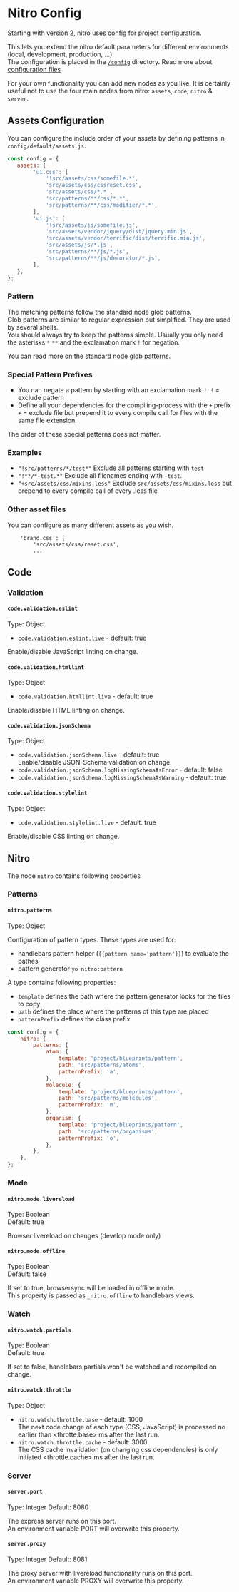 # Nitro Config

Starting with version 2, nitro uses [config](https://www.npmjs.com/package/config) for project configuration.

This lets you extend the nitro default parameters for different environments (local, development, production, ...).  
The configuration is placed in the [`/config`](../../config) directory. Read more about [configuration files](https://github.com/lorenwest/node-config/wiki/Configuration-Files)

For your own functionality you can add new nodes as you like. It is certainly useful not to use the four main nodes from nitro: `assets`, `code`, `nitro` & `server`.

## Assets Configuration

You can configure the include order of your assets by defining patterns in `config/default/assets.js`.

```js
const config = {
   assets: {
        'ui.css': [
            '!src/assets/css/somefile.*',
            'src/assets/css/cssreset.css',
            'src/assets/css/*.*',
            'src/patterns/**/css/*.*',
            'src/patterns/**/css/modifier/*.*',
        ],
        'ui.js': [
            '!src/assets/js/somefile.js',
            'src/assets/vendor/jquery/dist/jquery.min.js',
            'src/assets/vendor/terrific/dist/terrific.min.js',
            'src/assets/js/*.js',
            'src/patterns/**/js/*.js',
            'src/patterns/**/js/decorator/*.js',
        ],
   },
};
```

### Pattern

The matching patterns follow the standard node glob patterns.  
Glob patterns are similar to regular expression but simplified. They are used by several shells.  
You should always try to keep the patterns simple. Usually you only need the asterisks `*` `**` and the exclamation mark `!` for negation.

You can read more on the standard [node glob patterns](https://github.com/isaacs/node-glob#glob-primer).

### Special Pattern Prefixes

* You can negate a pattern by starting with an exclamation mark `!`.
  `!` = exclude pattern
* Define all your dependencies for the compiling-process with the `+` prefix
  `+` = exclude file but prepend it to every compile call for files with the same file extension.

The order of these special patterns does not matter.

### Examples

* `"!src/patterns/*/test*"`         Exclude all patterns starting with `test`
* `"!**/*-test.*"`                  Exclude all filenames ending with `-test`.
* `"+src/assets/css/mixins.less"`   Exclude `src/assets/css/mixins.less` but prepend to every compile call of every .less file

### Other asset files

You can configure as many different assets as you wish.

```
    'brand.css': [
        'src/assets/css/reset.css',
        ...
```

## Code

### Validation

#### `code.validation.eslint`

Type: Object

* `code.validation.eslint.live` - default: true

Enable/disable JavaScript linting on change.

#### `code.validation.htmllint`

Type: Object

* `code.validation.htmllint.live` - default: true

Enable/disable HTML linting on change.

#### `code.validation.jsonSchema`

Type: Object

* `code.validation.jsonSchema.live` - default: true  
  Enable/disable JSON-Schema validation on change.
* `code.validation.jsonSchema.logMissingSchemaAsError` - default: false
* `code.validation.jsonSchema.logMissingSchemaAsWarning` - default: true

#### `code.validation.stylelint`

Type: Object

* `code.validation.stylelint.live` - default: true

Enable/disable CSS linting on change.

## Nitro

The node `nitro` contains following properties

### Patterns

#### `nitro.patterns`

Type: Object

Configuration of pattern types. These types are used for:

* handlebars pattern helper (`{{pattern name='pattern'}}`) to evaluate the pathes
* pattern generator `yo nitro:pattern`

A type contains following properties:

* `template` defines the path where the pattern generator looks for the files to copy
* `path` defines the place where the patterns of this type are placed
* `patternPrefix` defines the class prefix

```js
const config = {
	nitro: {
		patterns: {
			atom: {
				template: 'project/blueprints/pattern',
				path: 'src/patterns/atoms',
				patternPrefix: 'a',
			},
			molecule: {
				template: 'project/blueprints/pattern',
				path: 'src/patterns/molecules',
				patternPrefix: 'm',
			},
			organism: {
				template: 'project/blueprints/pattern',
				path: 'src/patterns/organisms',
				patternPrefix: 'o',
			},
		},
	},
};
```

### Mode

#### `nitro.mode.livereload`

Type: Boolean  
Default: true

Browser livereload on changes (develop mode only)

#### `nitro.mode.offline`

Type: Boolean  
Default: false

If set to true, browsersync will be loaded in offline mode.  
This property is passed as `_nitro.offline` to handlebars views.

### Watch

#### `nitro.watch.partials`

Type: Boolean  
Default: true

If set to false, handlebars partials won't be watched and recompiled on change.

#### `nitro.watch.throttle`

Type: Object

* `nitro.watch.throttle.base` - default: 1000  
  The next code change of each type (CSS, JavaScript) is processed no earlier than <throtte.base> ms after the last run.
* `nitro.watch.throttle.cache` - default: 3000  
  The CSS cache invalidation (on changing css dependencies) is only initiated <throttle.cache> ms after the last run.

### Server

#### `server.port`

Type: Integer
Default: 8080

The express server runs on this port.  
An environment variable PORT will overwrite this property.

#### `server.proxy`

Type: Integer
Default: 8081

The proxy server with livereload functionality runs on this port.  
An environment variable PROXY will overwrite this property.

